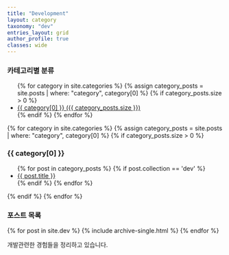 ```yaml
---
title: "Development"
layout: category
taxonomy: "dev"
entries_layout: grid
author_profile: true
classes: wide
---
```

### 카테고리별 분류
<ul>
{% for category in site.categories %}
  {% assign category_posts = site.posts | where: "category", category[0] %}
  {% if category_posts.size > 0 %}
    <li>
      <a href="#{{ category[0] | slugify }}">{{ category[0] }} ({{ category_posts.size }})</a>
    </li>
  {% endif %}
{% endfor %}
</ul>

{% for category in site.categories %}
  {% assign category_posts = site.posts | where: "category", category[0] %}
  {% if category_posts.size > 0 %}
    <h3 id="{{ category[0] | slugify }}">{{ category[0] }}</h3>
    <ul>
      {% for post in category_posts %}
        {% if post.collection == 'dev' %}
          <li><a href="{{ post.url }}">{{ post.title }}</a></li>
        {% endif %}
      {% endfor %}
    </ul>
  {% endif %}
{% endfor %}

### 포스트 목록

{% for post in site.dev %}
  {% include archive-single.html %}
{% endfor %}

개발관련한 경험들을 정리하고 있습니다.